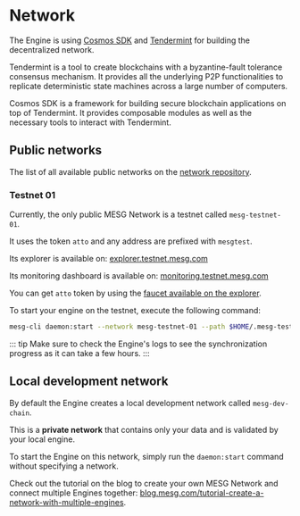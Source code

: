 # Network

The Engine is using [Cosmos SDK](https://cosmos.network/sdk) and [Tendermint](https://tendermint.com/) for building the decentralized network.

Tendermint is a tool to create blockchains with a byzantine-fault tolerance consensus mechanism. It provides all the underlying P2P functionalities to replicate deterministic state machines across a large number of computers.

Cosmos SDK is a framework for building secure blockchain applications on top of Tendermint. It provides composable modules as well as the necessary tools to interact with Tendermint.

## Public networks

The list of all available public networks on the [network repository](https://github.com/mesg-foundation/networks).

### Testnet 01

Currently, the only public MESG Network is a testnet called `mesg-testnet-01`.

It uses the token `atto` and any address are prefixed with `mesgtest`.

Its explorer is available on: [explorer.testnet.mesg.com](http://explorer.testnet.mesg.com/)

Its monitoring dashboard is available on: [monitoring.testnet.mesg.com](https://monitoring.testnet.mesg.com/)

You can get `atto` token by using the [faucet available on the explorer](http://explorer.testnet.mesg.com/faucet).

To start your engine on the testnet, execute the following command:
```bash
mesg-cli daemon:start --network mesg-testnet-01 --path $HOME/.mesg-testnet-01
```

::: tip
Make sure to check the Engine's logs to see the synchronization progress as it can take a few hours.
:::

## Local development network

By default the Engine creates a local development network called `mesg-dev-chain`.

This is a **private network** that contains only your data and is validated by your local engine.

To start the Engine on this network, simply run the `daemon:start` command without specifying a network.

Check out the tutorial on the blog to create your own MESG Network and connect multiple Engines together:
[blog.mesg.com/tutorial-create-a-network-with-multiple-engines](https://blog.mesg.com/tutorial-create-a-network-with-multiple-engines/).

